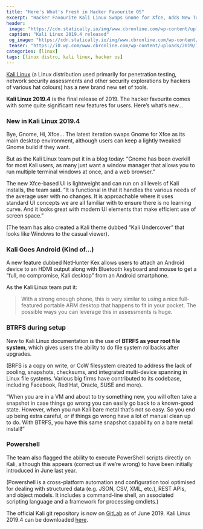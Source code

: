 ```yaml
---
title: "Here's What's Fresh in Hacker Favourite OS"
excerpt: "Hacker Favourite Kali Linux Swaps Gnome for Xfce, Adds New Tricks"
header:
 image: "https://cdn.statically.io/img/www.cbronline.com/wp-content/uploads/2019/11/kali-linux.png"
 caption: "Kali Linux 2019.4 released"
 og_image: "https://cdn.statically.io/img/www.cbronline.com/wp-content/uploads/2019/11/kali-linux.png"
 teaser: "https://i0.wp.com/www.cbronline.com/wp-content/uploads/2019/11/kali-linux.png?resize=320,170"
categories: [linux]
tags: [linux distro, kali linux, hacker os]
---
```

[Kali Linux](/linux/whats-fresh-in-kali-linux-2019-4/) (a Linux distribution used primarily for penetration testing, network security assessments and other security explorations by hackers of various hat colours) has a new brand new set of tools.

**Kali Linux 2019.4** is the final release of 2019. The hacker favourite comes with some quite significant new features for users. Here’s what’s new…

### New in Kali Linux 2019.4

Bye, Gnome, Hi, Xfce…
The latest iteration swaps Gnome for Xfce as its main desktop environment, although users can keep a lightly tweaked Gnome build if they want.

But as the Kali Linux team put it in a blog today: “Gnome has been overkill for most Kali users, as many just want a window manager that allows you to run multiple terminal windows at once, and a web browser.”

The new Xfce-based UI  is lightweight and can run on all levels of Kali installs, the team said. “It is functional in that it handles the various needs of the average user with no changes. It is approachable where it uses standard UI concepts we are all familiar with to ensure there is no learning curve. And it looks great with modern UI elements that make efficient use of screen space.”

(The team has also created a Kali theme dubbed “Kali Undercover” that looks like Windows to the casual viewer).

### Kali Goes Android (Kind of…)

A new feature dubbed NetHunter Kex allows users to attach an Android device to an HDMI output along with Bluetooth keyboard and mouse to get a “full, no compromise, Kali desktop” from an Android smartphone.

As the Kali Linux team put it:
> With a strong enough phone, this is very similar to using a nice full-featured portable ARM desktop that happens to fit in your pocket. The possible ways you can leverage this in assessments is huge.

### BTRFS during setup

New to Kali Linux documentation is the use of **BTRFS as your root file system**, which gives users the ability to do file system rollbacks after upgrades.

(BRFS is a copy on write, or CoW filesystem created to address the lack of pooling, snapshots, checksums, and integrated multi-device spanning in Linux file systems. Various big firms have contributed to its codebase, including Facebook, Red Hat, Oracle, SUSE and more).

“When you are in a VM and about to try something new, you will often take a snapshot in case things go wrong you can easily go back to a known-good state. However, when you run Kali bare metal that’s not so easy. So you end up being extra careful, or if things go wrong have a lot of manual clean up to do. With BTRFS, you have this same snapshot capability on a bare metal install!”

### Powershell

The team also flagged the ability to execute PowerShell scripts directly on Kali, although this appears (correct us if we’re wrong) to have been initially introduced in June last year.

(Powershell is a cross-platform automation and configuration tool optimised for dealing with structured data (e.g. JSON, CSV, XML, etc.), REST APIs, and object models. It includes a command-line shell, an associated scripting language and a framework for processing cmdlets.)

The official Kali git repository is now on [GitLab](https://gitlab.com/kalilinux) as of June 2019. Kali Linux 2019.4 can be downloaded [here](https://www.kali.org/downloads/).

